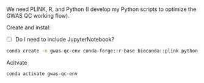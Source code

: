 # 


We need PLINK, R, and Python (I develop my Python scripts to optimize the GWAS QC working flow).


Create and instal:

- [ ] Do I need to include JupyterNotebook?

```bash
conda create -n gwas-qc-env conda-forge::r-base bioconda::plink python seaborn
```

Acitvate

```bash
conda activate gwas-qc-env
```